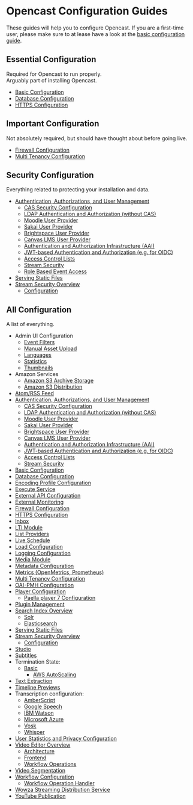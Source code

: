 Opencast Configuration Guides
=============================

These guides will help you to configure Opencast. If you are a first-time user, please make sure to at lease have a look
at the [basic configuration guide](basic.md).


Essential Configuration
-----------------------

Required for Opencast to run properly.  
Arguably part of installing Opencast.

- [Basic Configuration](basic.md)
- [Database Configuration](database.md)
- [HTTPS Configuration](https/index.md)


Important Configuration
-----------------------

Not absolutely required, but should have thought about before going live.

- [Firewall Configuration](firewall.md)
- [Multi Tenancy Configuration](multi.tenancy.md)

Security Configuration
----------------------

Everything related to protecting your installation and data.

- [Authentication, Authorizations, and User Management](security.md)
    - [CAS Security Configuration](security.cas.md)
    - [LDAP Authentication and Authorization (without CAS)](security.ldap.md)
    - [Moodle User Provider](security.user.moodle.md)
    - [Sakai User Provider](security.user.sakai.md)
    - [Brightspace User Provider](security.user.brightspace.md)
    - [Canvas LMS User Provider](security.user.canvas.md)
    - [Authentication and Authorization Infrastructure (AAI)](security.aai.md)
    - [JWT-based Authentication and Authorization (e.g. for OIDC)](security.jwt.md)
    - [Access Control Lists](acl.md)
    - [Stream Security](stream-security.md)
    - [Role Based Event Access](episode-id-roles.md)
- [Serving Static Files](serving-static-files.md)
- [Stream Security Overview](stream-security/stream-security-overview.md)
    - [Configuration](stream-security/stream-security-config.md)

All Configuration
---------------------

A list of everything.

- Admin UI Configuration
    - [Event Filters](admin-ui/event-filters.md)
    - [Manual Asset Upload](admin-ui/asset-upload.md)
    - [Languages](admin-ui/languages.md)
    - [Statistics](admin-ui/statistics.md)
    - [Thumbnails](admin-ui/thumbnails.md)
- Amazon Services
    - [Amazon S3 Archive Storage](awss3archive.md)
    - [Amazon S3 Distribution](awss3distribution.md)
- [Atom/RSS Feed](atomrss.md)
- [Authentication, Authorizations, and User Management](security.md)
    - [CAS Security Configuration](security.cas.md)
    - [LDAP Authentication and Authorization (without CAS)](security.ldap.md)
    - [Moodle User Provider](security.user.moodle.md)
    - [Sakai User Provider](security.user.sakai.md)
    - [Brightspace User Provider](security.user.brightspace.md)
    - [Canvas LMS User Provider](security.user.canvas.md)
    - [Authentication and Authorization Infrastructure (AAI)](security.aai.md)
    - [JWT-based Authentication and Authorization (e.g. for OIDC)](security.jwt.md)
    - [Access Control Lists](acl.md)
    - [Stream Security](stream-security/stream-security-config.md)
- [Basic Configuration](basic.md)
- [Database Configuration](database.md)
- [Encoding Profile Configuration](encoding.md)
- [Execute Service](execute.md)
- [External API Configuration](external-api.md)
- [External Monitoring](monitoring.md)
- [Firewall Configuration](firewall.md)
- [HTTPS Configuration](https/index.md)
- [Inbox](inbox.md)
- [LTI Module](ltimodule.md)
- [List Providers](listproviders.md)
- [Live Schedule](liveschedule.md)
- [Load Configuration](load.md)
- [Logging Configuration](log.md)
- [Media Module](mediamodule.configuration.md)
- [Metadata Configuration](metadata.md)
- [Metrics (OpenMetrics, Prometheus)](metrics.md)
- [Multi Tenancy Configuration](multi.tenancy.md)
- [OAI-PMH Configuration](oaipmh.md)
- [Player Configuration](player/player.overview.md)
    - [Paella player 7 Configuration](player/paella.player7/configuration.md)
- [Plugin Management](plugin-management.md)
- [Search Index Overview](searchindex/index.md)
    - [Solr](searchindex/solr.md)
    - [Elasticsearch](searchindex/elasticsearch.md)
- [Serving Static Files](serving-static-files.md)
- [Stream Security Overview](stream-security/stream-security-overview.md)
    -  [Configuration](stream-security/stream-security-config.md)
- [Studio](studio.md)
- [Subtitles](subtitles.md)
- Termination State:
    - [Basic](terminationstate.md)
      - [AWS AutoScaling](terminationstate.aws.autoscaling.md)
- [Text Extraction](textextraction.md)
- [Timeline Previews](timelinepreviews.md)
- Transcription configuration:
    - [AmberScript](transcription.configuration/amberscripttranscripts.md)
    - [Google Speech](transcription.configuration/googlespeechtranscripts.md)
    - [IBM Watson](transcription.configuration/watsontranscripts.md)
    - [Microsoft Azure](transcription.configuration/microsoftazuretranscripts.md)
    - [Vosk](transcription.configuration/vosk.md)
    - [Whisper](transcription.configuration/whisper.md)
- [User Statistics and Privacy Configuration](user-statistics.and.privacy.md)
- [Video Editor Overview](videoeditor.overview.md)
    - [Architecture](videoeditor.architecture.md)
    - [Frontend](videoeditor.frontend.md)
    - [Workflow Operations](videoeditor.workflow-operation.md)
- [Video Segmentation](videosegmentation.md)
- [Workflow Configuration](workflow.md)
    - [Workflow Operation Handler](../workflowoperationhandlers/index.md)
- [Wowza Streaming Distribution Service](streaming-wowza.md)
- [YouTube Publication](youtubepublication.md)
